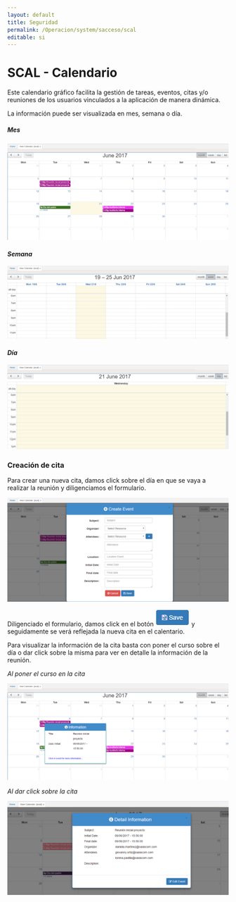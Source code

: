 ```yaml
---
layout: default
title: Seguridad
permalink: /Operacion/system/sacceso/scal
editable: si
---
```


# SCAL - Calendario

Este calendario gráfico facilita la gestión de tareas, eventos, citas y/o reuniones de los usuarios vinculados a la aplicación de manera dinámica.  


La información puede ser visualizada en mes, semana o día.  

##### **_Mes_**

![](scal.png)

#### **_Semana_**

![](scal1.png)

#### **_Día_**

![](scal2.png)

### Creación de cita

Para crear una nueva cita, damos click sobre el día en que se vaya a realizar la reunión y diligenciamos el formulario.  

![](scal3.png)

Diligenciado el formulario, damos click en el botón ![](scal4.png) y seguidamente se verá reflejada la nueva cita en el calentario.  

Para visualizar la información de la cita basta con poner el curso sobre el día o dar click sobre la misma para ver en detalle la información de la reunión.  

_Al poner el curso en la cita_

![](scal5.png)

_Al dar click sobre la cita_

![](scal6.png)


